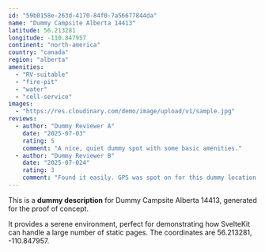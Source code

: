```yaml
---
id: "59b0158e-263d-4170-84f0-7a56677844da"
name: "Dummy Campsite Alberta 14413"
latitude: 56.213281
longitude: -110.847957
continent: "north-america"
country: "canada"
region: "alberta"
amenities:
  - "RV-suitable"
  - "fire-pit"
  - "water"
  - "cell-service"
images:
  - "https://res.cloudinary.com/demo/image/upload/v1/sample.jpg"
reviews:
  - author: "Dummy Reviewer A"
    date: "2025-07-03"
    rating: 5
    comment: "A nice, quiet dummy spot with some basic amenities."
  - author: "Dummy Reviewer B"
    date: "2025-07-024"
    rating: 3
    comment: "Found it easily. GPS was spot on for this dummy location."
---
```


This is a **dummy description** for Dummy Campsite Alberta 14413, generated for the proof of concept.

It provides a serene environment, perfect for demonstrating how SvelteKit can handle a large number of static pages. The coordinates are 56.213281, -110.847957.
